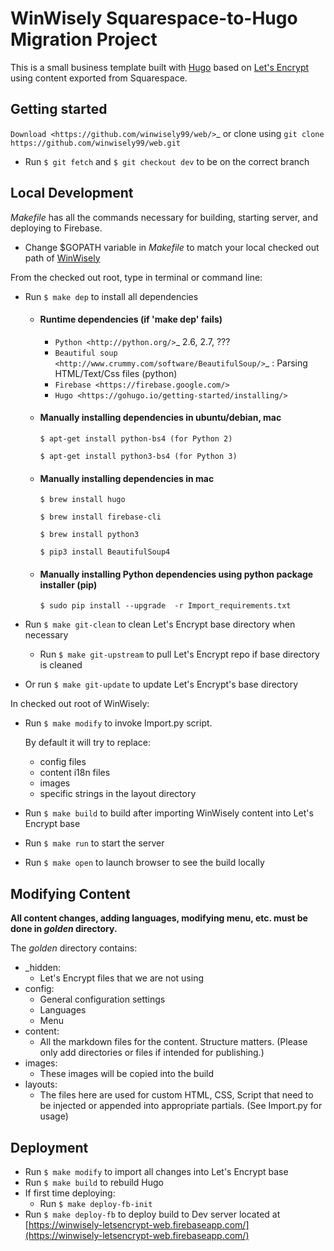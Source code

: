 # WinWisely Squarespace-to-Hugo Migration Project

This is a small business template built with [Hugo](https://github.com/gohugoio/hugo) based on [Let's Encrypt](https://github.com/letsencrypt) using content exported from Squarespace.  

## Getting started

`Download <https://github.com/winwisely99/web/>`_ or clone using ``git clone https://github.com/winwisely99/web.git``

- Run `$ git fetch` and `$ git checkout dev` to be on the correct branch

## Local Development

*Makefile* has all the commands necessary for building, starting server, and deploying to Firebase.

- Change $GOPATH variable in *Makefile* to match your local checked out path of [WinWisely](https://github.com/winwisely99/web.git)

From the checked out root, type in terminal or command line:

- Run `$ make dep` to install all dependencies 
   
  - #### Runtime dependencies (if 'make dep' fails)
  
    - `Python <http://python.org/>`_ 2.6, 2.7, ???
    - `Beautiful soup <http://www.crummy.com/software/BeautifulSoup/>`_ : Parsing HTML/Text/Css files (python)
    - `Firebase <https://firebase.google.com/>`
    - `Hugo <https://gohugo.io/getting-started/installing/>`

  - #### Manually installing dependencies in ubuntu/debian, mac
  
      ``$ apt-get install python-bs4 (for Python 2)``
   
      ``$ apt-get install python3-bs4 (for Python 3)``

  - #### Manually installing dependencies in mac
  
      ``$ brew install hugo``
      
      ``$ brew install firebase-cli``
      
      ``$ brew install python3``
      
      ``$ pip3 install BeautifulSoup4``      

  - ####  Manually installing Python dependencies using python package installer (pip)
  
      ``$ sudo pip install --upgrade  -r Import_requirements.txt``


- Run `$ make git-clean` to clean Let's Encrypt base directory when necessary
  - Run `$ make git-upstream` to pull Let's Encrypt repo if base directory is cleaned
- Or run `$ make git-update` to update Let's Encrypt's base directory

In checked out root of WinWisely:

- Run `$ make modify` to invoke Import.py script. 

  By default it will try to replace:
    - config files
    - content i18n files
    - images
    - specific strings in the layout directory 

- Run `$ make build` to build after importing WinWisely content into Let's Encrypt base

- Run `$ make run` to start the server

- Run `$ make open` to launch browser to see the build locally

## Modifying Content

**All content changes, adding languages, modifying menu, etc. must be done in _golden_ directory.**

The _golden_ directory contains:
- _hidden:
  - Let's Encrypt files that we are not using
- config:
  - General configuration settings
  - Languages
  - Menu
- content:
  - All the markdown files for the content.  Structure matters. (Please only add directories or files if intended for publishing.)
- images:
  - These images will be copied into the build
- layouts:
  - The files here are used for custom HTML, CSS, Script that need to be injected or appended into appropriate partials. (See Import.py for usage)

## Deployment

- Run `$ make modify` to import all changes into Let's Encrypt base
- Run `$ make build` to rebuild Hugo
- If first time deploying:
  - Run `$ make deploy-fb-init`
- Run `$ make deploy-fb` to deploy build to Dev server located at [https://winwisely-letsencrypt-web.firebaseapp.com/](https://winwisely-letsencrypt-web.firebaseapp.com/)

